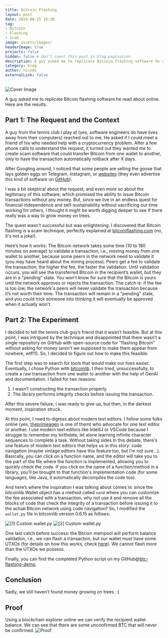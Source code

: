 ```yaml
---
title: Bitcoin Flashing
layout: post
date: 2024-08-25 16:30
tag: 
- Bitcoin
- Flashing
- Scam
image: assets/images/
headerImage: true
projects: false
hidden: false # don't count this post in blog pagination
description: A guy asked me to replicate Bitcoin flashing software he read about online. Here are the results.
category: blog
author: nicods
externalLink: false
---
```


 <!-- TODO edit image -->
<img class="image" src="{{ site.url }}/assets/images/btc-flash/Bitcoin.jpg" alt="Cover Image"/>

A guy asked me to replicate Bitcoin flashing software he read about online. Here are the results.

## Part 1: The Request and the Context

A guy from the tennis club I play at (yes, software engineers do have lives away from their computers) reached out to me. He asked if I could meet a friend of his who needed help with a cryptocurrency problem. After a few phone calls to understand the request, it turned out they wanted me to create scam software that could transfer Bitcoin from one wallet to another, only to have the transaction automatically rollback after X days.

After Googling around, I noticed that some people are selling the goose that lays golden eggs on Telegram, Instagram, or [websites](https://coinflashr.com/) (they even advertise this kind of software on [GitHub](https://mmdrza.com/flash-aio-v1-0-3-ultimate/)).

I was a bit skeptical about the request, and even more so about the legitimacy of this software, which promised the ability to issue Bitcoin transactions without any money. But, since we live in an endless quest for financial independence and self-sustainability without sacrificing our time working for others, I thought it might be worth digging deeper to see if there really was a way to grow money on trees.

The quest wasn't successful but was enlightening. I discovered that Bitcoin flashing is a scam technique, perfectly explained at [bitcoinflashing.com](https://bitcoinflashing.com/bitcoin-flashing-in-2024/) (no, it's not a joke!).

Here’s how it works: The Bitcoin network takes some time (10 to 180 minutes on average) to validate a transaction, i.e., moving money from one wallet to another, because some peers in the network need to validate it (you may have heard about the mining process). Peers get a fee to validate the transaction; the higher the fee, the faster the validation. Until validation occurs, you will see the transferred Bitcoin in the recipient’s wallet, but they are in a "pending" state. You won’t know for sure that the Bitcoin is yours until the network approves or rejects the transaction. The catch is: if the fee is too low, the network's peers will never validate the transaction because it’s not worth their time. The transaction will remain in a "pending" state, and you could trick someone into thinking it will eventually be approved when it actually won't.

## Part 2: The Experiment

I decided to tell the tennis club guy’s friend that it wasn’t feasible. But at this point, I was intrigued by the technique and disappointed that there wasn’t a single repository on GitHub with open-source code for "flashing Bitcoin" without asking for money (aren't we supposed to make them appear from nowhere, wtf!!!). So, I decided to figure out how to make this feasible.

The first step was to search for tools that would make our lives easier. Eventually, I chose Python with [bitcoinlib](https://bitcoinlib.readthedocs.io/en/latest/). I then tried, unsuccessfully, to create a raw transaction from one wallet to another with the help of GenAI and documentation. I failed for two reasons: 
1. I wasn’t constructing the transaction properly.
2. The library performs integrity checks before issuing the transaction.

After this severe failure, I was ready to give up, but then, in the darkest moment, inspiration struck.

At this point, I need to digress about modern text editors. I follow some folks online (yes, [theprimeagen](https://www.youtube.com/c/theprimeagen) is one of them) who advocate for one text editor or another. I use modern text editors like IntelliJ or VSCode because I struggle to remember my birthdate, let alone learning infinite character sequences to complete a task. Without taking sides in this debate, there's one feature of modern text editors that helps us in this story: code navigation (maybe vintage editors have this feature too, but I’m not sure...). Basically, you can click on a function name, and the editor will take you to the part of the file where the function is implemented, allowing you to quickly check the code. If you click on the name of a function/method in a library, you’ll be brought to that function's implementation code (for some languages, like Java, it automatically decompiles the code too).

And here’s where the inspiration I was talking about comes in: since the bitcoinlib Wallet object has a method called `send` where you can customize the fee associated with a transaction, why not use it and remove all the blocks of code that check the integrity of a transaction before issuing it to the actual Bitcoin network using code navigation? So, I modified the `wallet.py` file in bitcoinlib version 0.6.15 as follows:

<img class="image" src="{{ site.url }}/assets/images/btc-flash/1.png" alt="[1] Custom wallet.py"/>

<img class="image" src="{{ site.url }}/assets/images/btc-flash/2.png" alt="[2] Custom wallet.py"/>

One last catch before success: the Bitcoin mempool will perform balance validation, i.e., we can flash a transaction, but our wallet must have some UTXOs (for details on how this works, check [here](https://www.alpsblockchain.com/en/media-news/how-bitcoin-transactions-work)). We cannot flash more than the UTXOs we possess.

Finally, you can find the completed Python script on my GitHub@[btc-flashing-demo](https://github.com/nicoDs96/btc-flashing-demo).

## Conclusion

Sadly, we still haven’t found money growing on trees. :(

## Proof
Using a blockchain explorer online we can verify the recipient wallet balance. We can see that there are some unconfirmed BTC that will never be confirmed. 
<img class="image" src="{{ site.url }}/assets/images/btc-flash/3.png" alt="Proof"/>